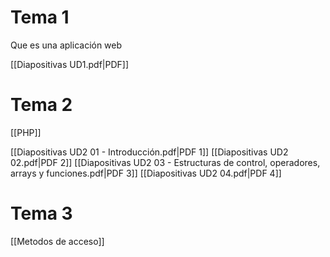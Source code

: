 # Tema 1
Que es una aplicación web

[[Diapositivas UD1.pdf|PDF]]


# Tema 2
[[PHP]]

[[Diapositivas UD2 01 - Introducción.pdf|PDF 1]] [[Diapositivas UD2 02.pdf|PDF 2]] [[Diapositivas UD2 03 - Estructuras de control, operadores, arrays y funciones.pdf|PDF 3]] [[Diapositivas UD2 04.pdf|PDF 4]]


# Tema 3
[[Metodos de acceso]]